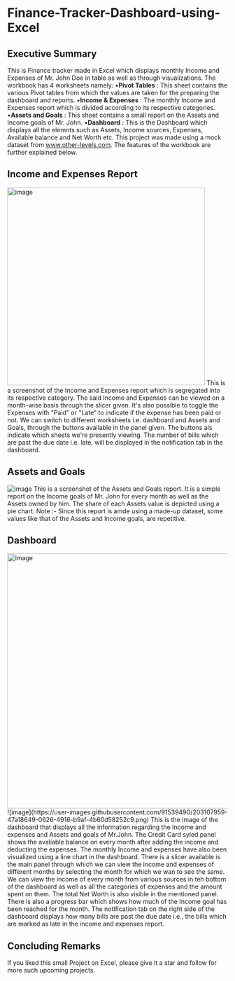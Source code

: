 # Finance-Tracker-Dashboard-using-Excel

## Executive Summary

This is Finance tracker made in Excel which displays monthly Income and Expenses of Mr. John Doe 
in table as well as through visualizations.
The workbook has 4 worksheets namely:
    •**Pivot Tables** : This sheet contains the various Pivot tables from which the values are taken for the preparing the dashboard and reports.
    •**Income & Expenses** : The monthly Income and Expenses report which is divided according to its respective categories.
    •**Assets and Goals** : This sheet contains a small report on the Assets and Income goals of Mr. John.
    •**Dashboard** : This is the Dashboard which displays all the elemnts such as Assets, Income sources, Expenses, Available balance and Net Worth etc.
This project was made using a mock dataset from www.other-levels.com.
The features of the workbook are further explained below.

## Income and Expenses Report

<img width="452" alt="image" src="https://user-images.githubusercontent.com/91539490/203093280-2bc0f102-b0ff-4291-8927-d317adc41b26.png">
This is a screenshot of the Income and Expenses report which is segregated into its respective category.
The said Income and Expenses can be viewed on a month-wise basis through the slicer given. It's also possible to toggle the Expenses with "Paid" or "Late" to indicate if the expense has been paid or not. We can switch to different worksheets i.e. dashboard and Assets and Goals, through the buttons available in the panel given. The buttons als indicate which sheets we're presently viewing.
The number of bills which are past the due date i.e. late, will be displayed in the notification tab in the dashboard. 


## Assets and Goals

![image](https://user-images.githubusercontent.com/91539490/203098523-8db0954f-230a-40ca-81e0-319e2c0355b2.png)
This is a screenshot of the Assets and Goals report.
It is a simple report on the Income goals of Mr. John for every month as well as the Assets owned by him. The share of each Assets value is depicted using a pie chart.
Note :- Since this report is amde using a made-up dataset, some values like that of the Assets and Income goals, are repetitive.


## Dashboard

<img width="583" alt="image" src="https://user-images.githubusercontent.com/91539490/203107959-47a18649-0626-4916-b9af-4b60d58252c9.png">
![image](https://user-images.githubusercontent.com/91539490/203107959-47a18649-0626-4916-b9af-4b60d58252c9.png)
This is the image of the dashboard that displays all the information regarding the Income and expenses and Assets and goals of Mr.John.
The Credit Card syled panel shows the avaliable balance on every month after adding the income and deducting the expenses. The monthly Income and expenses have also been visualized using a line chart in the dashboard.
There is a slicer available is the main panel through which we can view the income and expenses of different months by selecting the month for which we wan to see the same. We can view the income of every month from various sources in teh bottom of the dashboard as well as all the categories of expenses and the amount spent on them. The total Net Worth is also visible in the mentioned panel.
There is also a progress bar which shows how much of the Income goal has been reached for the month.
The notification tab on the right side of the dashboard displays how many bills are past the due date i.e., the bills which are marked as late in the income and expenses report.


## Concluding Remarks

If you liked this small Project on Excel, please give it a star and follow for more such upcoming projects.
